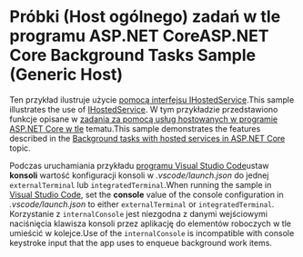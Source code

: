 # <a name="aspnet-core-background-tasks-sample-generic-host"></a><span data-ttu-id="da21c-101">Próbki (Host ogólnego) zadań w tle programu ASP.NET Core</span><span class="sxs-lookup"><span data-stu-id="da21c-101">ASP.NET Core Background Tasks Sample (Generic Host)</span></span>

<span data-ttu-id="da21c-102">Ten przykład ilustruje użycie [pomocą interfejsu IHostedService](https://docs.microsoft.com/dotnet/api/microsoft.extensions.hosting.ihostedservice).</span><span class="sxs-lookup"><span data-stu-id="da21c-102">This sample illustrates the use of [IHostedService](https://docs.microsoft.com/dotnet/api/microsoft.extensions.hosting.ihostedservice).</span></span> <span data-ttu-id="da21c-103">W tym przykładzie przedstawiono funkcje opisane w [zadania za pomocą usług hostowanych w programie ASP.NET Core w tle](https://docs.microsoft.com/aspnet/core/fundamentals/host/hosted-services) tematu.</span><span class="sxs-lookup"><span data-stu-id="da21c-103">This sample demonstrates the features described in the [Background tasks with hosted services in ASP.NET Core](https://docs.microsoft.com/aspnet/core/fundamentals/host/hosted-services) topic.</span></span>

<span data-ttu-id="da21c-104">Podczas uruchamiania przykładu [programu Visual Studio Code](https://code.visualstudio.com/)ustaw **konsoli** wartość konfiguracji konsoli w *.vscode/launch.json* do jednej `externalTerminal` lub `integratedTerminal`.</span><span class="sxs-lookup"><span data-stu-id="da21c-104">When running the sample in [Visual Studio Code](https://code.visualstudio.com/), set the **console** value of the console configuration in *.vscode/launch.json* to either `externalTerminal` or `integratedTerminal`.</span></span> <span data-ttu-id="da21c-105">Korzystanie z `internalConsole` jest niezgodna z danymi wejściowymi naciśnięcia klawisza konsoli przez aplikację do elementów roboczych w tle umieścić w kolejce.</span><span class="sxs-lookup"><span data-stu-id="da21c-105">Use of the `internalConsole` is incompatible with console keystroke input that the app uses to enqueue background work items.</span></span>
